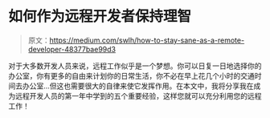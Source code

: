 # 如何作为远程开发者保持理智

> 原文：<https://medium.com/swlh/how-to-stay-sane-as-a-remote-developer-48377bae99d3>

对于大多数开发人员来说，远程工作似乎是一个梦想。你可以日复一日地选择你的办公室，你有更多的自由来计划你的日常生活，你不必在早上花几个小时的交通时间去办公室…但这也需要很大的自律来使它发挥作用。在本文中，我将分享我在成为远程开发人员的第一年中学到的五个重要经验，这样您就可以充分利用您的远程工作！